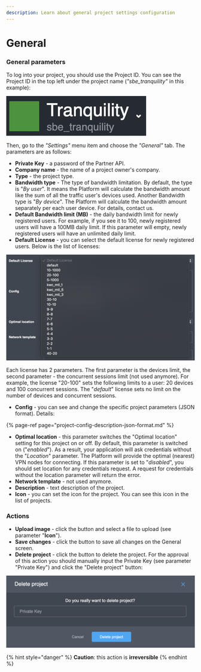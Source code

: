 ```yaml
---
description: Learn about general project settings configuration
---
```


# General

### General parameters

To log into your project, you should use the Project ID. You can see the Project ID in the top left under the project name \(_"sbe\_tranquility"_ in this example\):

![Project ID example](../../../.gitbook/assets/screenshot-2021-06-01-at-19.00.13.png)

Then, go to the _"Settings"_ menu item and choose the _"General"_ tab. The parameters are as follows:

* **Private Key** - a password of the Partner API.
* **Company name** - the name of a project owner's company.
* **Type** - the project type. 
* **Bandwidth type** - The type of bandwidth limitation. By default, the type is "_By user_". It means the Platform will calculate the bandwidth amount like the sum of all the traffic user's devices used. Another Bandwidth type is "_By device_". The Platform will calculate the bandwidth amount separately per each user device. For details, contact us.
* **Default Bandwidth limit \(MB\)** -  the daily bandwidth limit for newly registered users. For example, if you see it to 100, newly registered users will have a 100MB daily limit. If this parameter will empty, newly registered users will have an unlimited daily limit.
* **Default License** - you can select the default license for newly registered users. Below is the list of licenses:  

![Default license dropdown](../../../.gitbook/assets/list_licenses.png)

Each license has 2 parameters. The first parameter is the devices limit, the second parameter - the concurrent sessions limit \(not used anymore\). For example, the license "20-100" sets the following limits to a user: 20 devices and 100 concurrent sessions. The "_default_" license sets no limit on the number of devices and concurrent sessions.

* **Config** - you can see and change the specific project parameters \(JSON format\). Details:

{% page-ref page="project-config-description-json-format.md" %}

* **Optimal location** - this parameter switches the "Optimal location" setting for this project on or off. By default, this parameter is switched on \("_enabled_"\). As a result, your application will ask credentials without the "_Location_" parameter. The Platform will provide the optimal \(nearest\) VPN nodes for connecting. If this parameter is set to "_disabled_", you should set location for any credentials request. A request for credentials without the location parameter will return the error.
* **Network template** - not used anymore.
* **Description** - text description of the project. 
* **Icon** - you can set the icon for the project. You can see this icon in the list of projects.

### Actions

* **Upload image** - click the button and select a file to upload \(see parameter "**Icon**"\).
* **Save changes** - click the button to save all changes on the General screen.
* **Delete project** - click the button to delete the project. For the approval of this action you should manually input the Private Key \(see parameter "Private Key"\) and click the "Delete project" button:

![Delete project dialog](../../../.gitbook/assets/delete-project.png)

{% hint style="danger" %}
**Caution**: this action is **irreversible**
{% endhint %}

